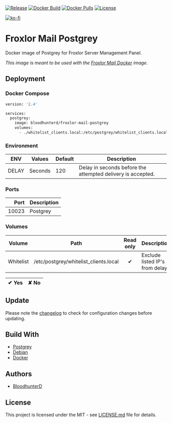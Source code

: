 [![Release](https://img.shields.io/github/v/release/bloodhunterd/froxlor-mail-postgrey?style=for-the-badge)](https://github.com/bloodhunterd/froxlor-mail-postgrey/releases)
[![Docker Build](https://img.shields.io/github/workflow/status/bloodhunterd/froxlor-mail-postgrey-docker/Docker?style=for-the-badge&label=Docker%20Build)](https://github.com/bloodhunterd/froxlor-mail-postgrey/actions?query=workflow%3ADocker)
[![Docker Pulls](https://img.shields.io/docker/pulls/bloodhunterd/froxlor-mail-postgrey?style=for-the-badge)](https://hub.docker.com/r/bloodhunterd/froxlor-mail-postgrey)
[![License](https://img.shields.io/github/license/bloodhunterd/froxlor-mail-postgrey?style=for-the-badge)](https://github.com/bloodhunterd/froxlor-mail-postgrey/blob/master/LICENSE)

[![ko-fi](https://www.ko-fi.com/img/githubbutton_sm.svg)](https://ko-fi.com/bloodhunterd)

# Froxlor Mail Postgrey

Docker image of Postgrey for Froxlor Server Management Panel.

*This image is meant to be used with the [Froxlor Mail Docker](https://github.com/bloodhunterd/froxlor-mail-docker) image.*

## Deployment

### Docker Compose

```dockerfile
version: '2.4'

services:
  postgrey:
    image: bloodhunterd/froxlor-mail-postgrey
    volumes:
      - ./whitelist_clients.local:/etc/postgrey/whitelist_clients.local:ro
```

### Environment

| ENV | Values | Default | Description
| --- | ------- | ------- | -----------
| DELAY | Seconds | 120 | Delay in seconds before the attempted delivery is accepted.

### Ports

| Port | Description
| ---: | -----------
| 10023  | Postgrey

### Volumes

| Volume | Path | Read only | Description
| ------ | ---- | :-------: | -----------
| Whitelist | /etc/postgrey/whitelist_clients.local | &#10004; | Exclude listed IP's from delay. 

| &#10004; Yes | &#10008; No
| ------------ | -----------

## Update

Please note the [changelog](https://github.com/bloodhunterd/froxlor-mail-postgrey/blob/master/CHANGELOG.md) to check for configuration changes before updating.

## Build With

* [Postgrey](https://postgrey.schweikert.ch/)
* [Debian](https://www.debian.org/)
* [Docker](https://www.docker.com/)

## Authors

* [BloodhunterD](https://github.com/bloodhunterd)

## License

This project is licensed under the MIT - see [LICENSE.md](https://github.com/bloodhunterd/froxlor-mail-postgrey/blob/master/LICENSE) file for details.
